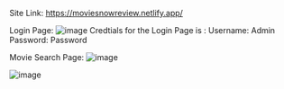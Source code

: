 Site Link: https://moviesnowreview.netlify.app/

Login Page:
![image](https://github.com/arvinth-X-ram/Movies-Review-App/assets/98163529/5888626a-345f-4bb1-821f-4a5caf2abbdd)
  Credtials for the Login Page is :
    Username: Admin
    Password: Password

Movie Search Page:
![image](https://github.com/arvinth-X-ram/Movies-Review-App/assets/98163529/0c0276ff-582f-4764-84ce-ca5070c88f87)

![image](https://github.com/arvinth-X-ram/Movies-Review-App/assets/98163529/c6d4b953-dc33-412e-ac83-24d74000c7c7)

